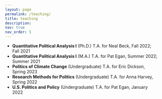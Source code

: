 ```yaml
---
layout: page
permalink: /teaching/
title: teaching
description:
nav: true
nav_order: 5
---
```


- **Quantitative Political Analysis I** (Ph.D.)
  T.A. for Neal Beck, Fall 2022; Fall 2021
- **Quantitative Political Analysis I** (M.A.)
  T.A. for Pat Egan, Summer 2022; Summer 2021
- **Politics of Climate Change** (Undergraduate)
  T.A. for Eric Dickson, Spring 2023
- **Research Methods for Politics** (Undergraduate)
  T.A. for Anna Harvey, Spring 2022
- **U.S. Politics and Policy** (Undergraduate)
  T.A. for Pat Egan, January 2022
